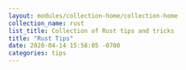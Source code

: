 ```yaml
---
layout: modules/collection-home/collection-home
collection_name: rust
list_title: Collection of Rust tips and tricks
title: "Rust Tips"
date: 2020-04-14 15:58:05 -0700
categories: tips
---
```

